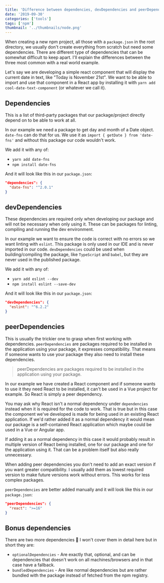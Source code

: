 ```yaml
---
title: 'Difference between dependencies, devDependencies and peerDependencies in npm'
date: '2019-09-30'
categories: ['tools']
tags: ['npm']
thumbnail: '../thumbnails/node.png'
---
```


When creating a new npm project, all those with a `package.json` in the root directory, we usually don't create everything from scratch but need some dependencies. There are different type of dependencies that can be somewhat difficult to keep apart. I'll explain the differences between the three most common with a real world example.

Let's say we are developing a simple react component that will display the current date in text, like "Today is November 21st". We want to be able to import and use that component in a React app by installing it with `yarn add cool-date-text-component` (or whatever we call it).

## Dependencies

This is a list of third-party packages that our package/project directly depend on to be able to work at all.

In our example we need a package to get day and month of a Date object. `date-fns` can do that for us. We use it as `import { getDate } from 'date-fns'` and without this package our code wouldn't work.

We add it with any of:

* `yarn add date-fns`
* `npm install date-fns`

And it will look like this in our `package.json`:

```json
"dependencies": {
  "date-fns": "^2.0.1"
}
```

## devDependencies

These dependencies are required only when developing our package and will not be necessary when only using it. These can be packages for linting, compiling and running the dev environment.

In our example we want to ensure the code is correct with no errors so we want linting with `eslint`. This package is only used in our IDE and is never imported in our code. `devDependencies` could be used when building/compiling the package, like `TypeScript` and `babel`, but they are never used in the published package.

We add it with any of:

* `yarn add eslint --dev`
* `npm install eslint --save-dev`

And it will look like this in our `package.json`:

```json
"devDependencies": {
  "eslint": "^6.2.2"
}
```

## peerDependencies

This is usually the trickier one to grasp when first working with dependencies. `peerDependencies` are packages required to be installed in the application using your package, it expresses compatibility. That means if someone wants to use your package they also need to install these dependencies.

> peerDependencies are packages required to be installed in the application using your package.

In our example we have created a React component and if someone wants to use it they need React to be installed, it can't be used in a Vue project for example. So React is simply a peer dependency.

You may ask why React isn't a normal dependency under `dependencies` instead when it is required for the code to work. That is true but in this case the component we've developed is made for being used in an existing React application. If we'd rather added it as a normal dependency it would mean our package is a self-contained React application which maybe could be used in a Vue or Angular app.

If adding it as a normal dependency in this case it would probably result in multiple version of React being installed, one for our package and one for the application using it. That can be a problem itself but also really unnecessary.

When adding peer dependencies you don't need to add an exact version if you want greater compatibility. I usually add them as lowest required version to make future versions work without errors. This works for less complex packages.

`peerDependencies` are better added manually and it will look like this in our `package.json`:

```json
"peerDependencies": {
  "react": ">=16"
}
```

## Bonus dependencies

There are two more dependencies 🤯 I won't cover them in detail here but in short they are: 

* `optionalDependencies` - Are exactly that, optional, and can be dependencies that doesn't work on all machines/browsers and in that case have a fallback.
* `bundledDependencies` - Are like normal dependencies but are rather bundled with the package instead of fetched from the npm registry.

